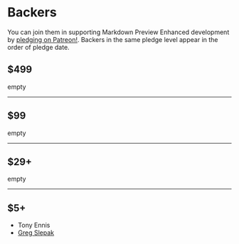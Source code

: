 # Backers

You can join them in supporting Markdown Preview Enhanced development by [pledging on Patreon!](https://www.patreon.com/shd101wyy). Backers in the same pledge level appear in the order of pledge date.  

## $499
empty

---

## $99
empty

---

## $29+
empty

---

## $5+
* Tony Ennis  
* [Greg Slepak](https://twitter.com/taoeffect)